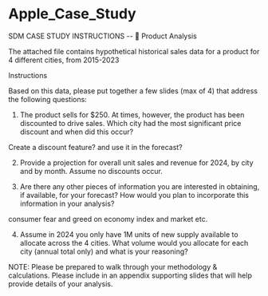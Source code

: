 # Apple_Case_Study

SDM CASE STUDY INSTRUCTIONS --  Product Analysis

The attached file contains hypothetical historical sales data for a product for 4 different cities, from 2015-2023

Instructions

Based on this data, please put together a few slides (max of 4) that address the following questions:

1)  The product sells for $250. At times, however, the product has been discounted to drive sales. Which city had the most significant price discount and when did this occur?

Create a discount feature? and use it in the forecast?

2)  Provide a projection for overall unit sales and revenue for 2024, by city and by month.  Assume no discounts occur.

3)  Are there any other pieces of information you are interested in obtaining, if available, for your forecast?  How would you plan to incorporate this information in your analysis?

consumer fear and greed on economy index and market etc.

4)  Assume in 2024 you only have 1M units of new supply available to allocate across the 4 cities.  What volume would you allocate for each city (annual total only) and what is your reasoning?

NOTE: Please be prepared to walk through your methodology & calculations.  Please include in an appendix supporting slides that will help provide details of your analysis.
